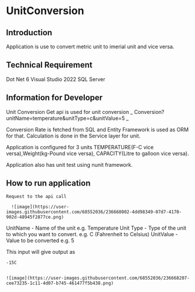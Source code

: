 # UnitConversion

## Introduction
  Application is use to convert metric unit to imerial unit and vice versa.
  
## Technical Requirement
  Dot Net 6
  Visual Studio 2022
  SQL Server

## Information for Developer
  Unit Conversion Get api is used for unit conversion
 _ Conversion?unitName=temperature&unitType=c&unitValue=5 _
  
  Conversion Rate is fetched from SQL and Entity Framework is used as ORM for that.
  Calculation is done in the Service layer for unit.
  
  Application is configured for 3 units TEMPERATURE(F-C vice versa),Weight(kg-Pound vice versa),
  CAPACITY(Litre to galloon vice versa).
  
  Application also has unit test using nunit framework.
  
 ## How to run application
    Request to the api call
    
      ![image](https://user-images.githubusercontent.com/68552036/236668002-4dd98349-07d7-4170-902d-48945f2877ce.png)

  UnitName - Name of the unit e.g. Temperature
  Unit Type - Type of the unit to which you want to convert. e.g. C (Fahrenheit to Celsius)
  UnitValue - Value to be converted e.g. 5
  
  This input will give output as 
    
    -15C  
    
    
    ![image](https://user-images.githubusercontent.com/68552036/236668207-cee73235-1c11-4d07-b745-461477f5b438.png)
